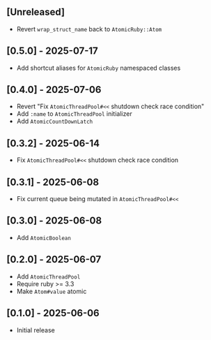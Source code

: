 ## [Unreleased]

- Revert `wrap_struct_name` back to `AtomicRuby::Atom`

## [0.5.0] - 2025-07-17

- Add shortcut aliases for `AtomicRuby` namespaced classes

## [0.4.0] - 2025-07-06

- Revert "Fix `AtomicThreadPool#<<` shutdown check race condition"
- Add `:name` to `AtomicThreadPool` initializer
- Add `AtomicCountDownLatch`

## [0.3.2] - 2025-06-14

- Fix `AtomicThreadPool#<<` shutdown check race condition

## [0.3.1] - 2025-06-08

- Fix current queue being mutated in `AtomicThreadPool#<<`

## [0.3.0] - 2025-06-08

- Add `AtomicBoolean`

## [0.2.0] - 2025-06-07

- Add `AtomicThreadPool`
- Require ruby >= 3.3
- Make `Atom#value` atomic

## [0.1.0] - 2025-06-06

- Initial release

